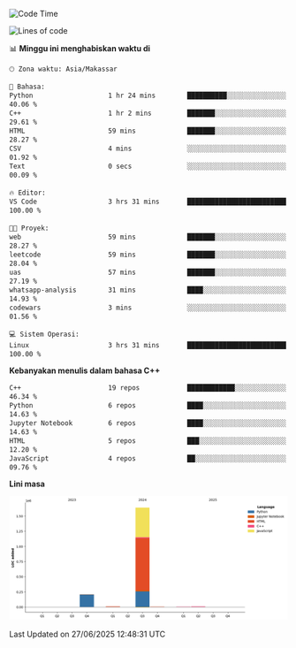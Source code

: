 <!--START_SECTION:waka-->
![Code Time](http://img.shields.io/badge/Code%20Time-292%20hrs%201%20min-blue)

![Lines of code](https://img.shields.io/badge/Sejak%20Hello%20World%20aku%20telah%20menulis-1.9%20million%20baris%20kode-blue)

📊 **Minggu ini menghabiskan waktu di** 

```text
🕑︎ Zona waktu: Asia/Makassar

💬 Bahasa: 
Python                   1 hr 24 mins        ██████████░░░░░░░░░░░░░░░   40.06 % 
C++                      1 hr 2 mins         ███████░░░░░░░░░░░░░░░░░░   29.61 % 
HTML                     59 mins             ███████░░░░░░░░░░░░░░░░░░   28.27 % 
CSV                      4 mins              ░░░░░░░░░░░░░░░░░░░░░░░░░   01.92 % 
Text                     0 secs              ░░░░░░░░░░░░░░░░░░░░░░░░░   00.09 % 

🔥 Editor: 
VS Code                  3 hrs 31 mins       █████████████████████████   100.00 % 

🐱‍💻 Proyek: 
web                      59 mins             ███████░░░░░░░░░░░░░░░░░░   28.27 % 
leetcode                 59 mins             ███████░░░░░░░░░░░░░░░░░░   28.04 % 
uas                      57 mins             ███████░░░░░░░░░░░░░░░░░░   27.19 % 
whatsapp-analysis        31 mins             ████░░░░░░░░░░░░░░░░░░░░░   14.93 % 
codewars                 3 mins              ░░░░░░░░░░░░░░░░░░░░░░░░░   01.56 % 

💻 Sistem Operasi: 
Linux                    3 hrs 31 mins       █████████████████████████   100.00 % 
```

**Kebanyakan menulis dalam bahasa C++** 

```text
C++                      19 repos            ████████████░░░░░░░░░░░░░   46.34 % 
Python                   6 repos             ████░░░░░░░░░░░░░░░░░░░░░   14.63 % 
Jupyter Notebook         6 repos             ████░░░░░░░░░░░░░░░░░░░░░   14.63 % 
HTML                     5 repos             ███░░░░░░░░░░░░░░░░░░░░░░   12.20 % 
JavaScript               4 repos             ██░░░░░░░░░░░░░░░░░░░░░░░   09.76 % 
```



**Lini masa**

![Lines of Code chart](https://raw.githubusercontent.com/yusuf601/yusuf601/main/assets/bar_graph.png)


 Last Updated on 27/06/2025 12:48:31 UTC
<!--END_SECTION:waka-->

